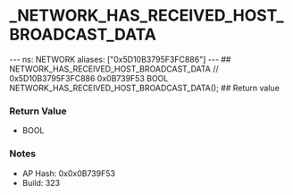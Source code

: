 # _NETWORK_HAS_RECEIVED_HOST_BROADCAST_DATA

--- ns: NETWORK aliases: ["0x5D10B3795F3FC886"] --- ## NETWORK_HAS_RECEIVED_HOST_BROADCAST_DATA  // 0x5D10B3795F3FC886 0x0B739F53 BOOL NETWORK_HAS_RECEIVED_HOST_BROADCAST_DATA();  ## Return value

### Return Value
* BOOL

### Notes
* AP Hash: 0x0x0B739F53
* Build: 323

